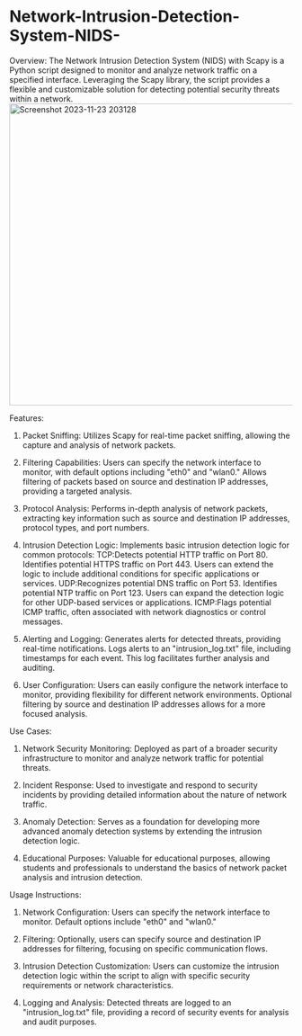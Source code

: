 # Network-Intrusion-Detection-System-NIDS-

Overview:
The Network Intrusion Detection System (NIDS) with Scapy is a Python script designed to monitor and analyze network traffic on a specified interface. Leveraging the Scapy library, the script provides a flexible and customizable solution for detecting potential security threats within a network.
<img width="537" alt="Screenshot 2023-11-23 203128" src="https://github.com/RAHUL-Nj/Network-Intrusion-Detection-System-NIDS-/assets/98076310/f5edbf34-2ab1-4061-90e1-ff66412ecc76">

Features:
1. Packet Sniffing:
Utilizes Scapy for real-time packet sniffing, allowing the capture and analysis of network packets.

2. Filtering Capabilities:
Users can specify the network interface to monitor, with default options including "eth0" and "wlan0."
Allows filtering of packets based on source and destination IP addresses, providing a targeted analysis.

3. Protocol Analysis:
Performs in-depth analysis of network packets, extracting key information such as source and destination IP addresses, protocol types, and port numbers.

4. Intrusion Detection Logic:
Implements basic intrusion detection logic for common protocols:
TCP:Detects potential HTTP traffic on Port 80.
Identifies potential HTTPS traffic on Port 443.
Users can extend the logic to include additional conditions for specific applications or services.
UDP:Recognizes potential DNS traffic on Port 53.
Identifies potential NTP traffic on Port 123.
Users can expand the detection logic for other UDP-based services or applications.
ICMP:Flags potential ICMP traffic, often associated with network diagnostics or control messages.

5. Alerting and Logging:
Generates alerts for detected threats, providing real-time notifications.
Logs alerts to an "intrusion_log.txt" file, including timestamps for each event. This log facilitates further analysis and auditing.

6. User Configuration:
Users can easily configure the network interface to monitor, providing flexibility for different network environments.
Optional filtering by source and destination IP addresses allows for a more focused analysis.

Use Cases:

1. Network Security Monitoring:
Deployed as part of a broader security infrastructure to monitor and analyze network traffic for potential threats.

2. Incident Response:
Used to investigate and respond to security incidents by providing detailed information about the nature of network traffic.

3. Anomaly Detection:
Serves as a foundation for developing more advanced anomaly detection systems by extending the intrusion detection logic.

4. Educational Purposes:
Valuable for educational purposes, allowing students and professionals to understand the basics of network packet analysis and intrusion detection.

Usage Instructions:

1. Network Configuration:
Users can specify the network interface to monitor. Default options include "eth0" and "wlan0."

2. Filtering:
Optionally, users can specify source and destination IP addresses for filtering, focusing on specific communication flows.

3. Intrusion Detection Customization:
Users can customize the intrusion detection logic within the script to align with specific security requirements or network characteristics.

4. Logging and Analysis:
Detected threats are logged to an "intrusion_log.txt" file, providing a record of security events for analysis and audit purposes.

